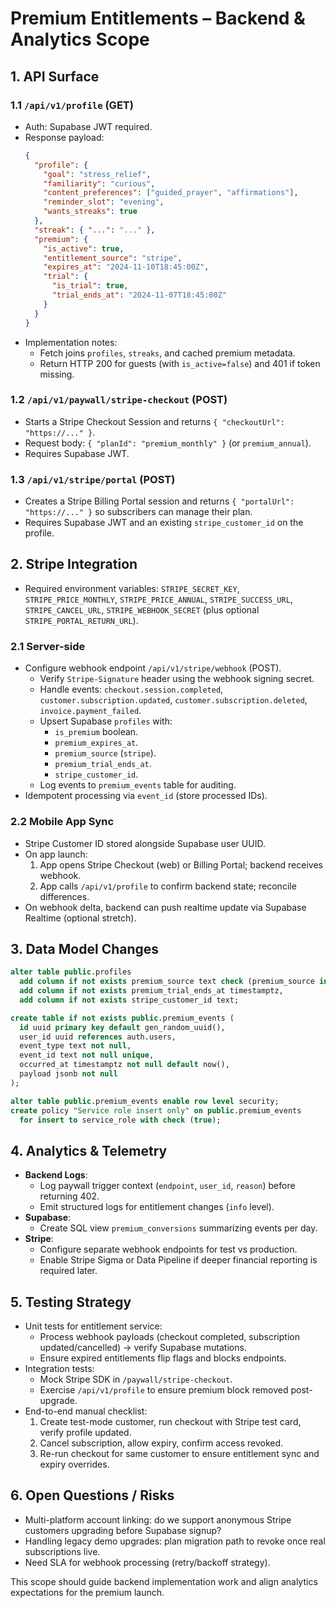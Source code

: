 # Premium Entitlements – Backend & Analytics Scope

## 1. API Surface
### 1.1 `/api/v1/profile` (GET)
- Auth: Supabase JWT required.
- Response payload:
  ```json
  {
    "profile": {
      "goal": "stress_relief",
      "familiarity": "curious",
      "content_preferences": ["guided_prayer", "affirmations"],
      "reminder_slot": "evening",
      "wants_streaks": true
    },
    "streak": { "...": "..." },
    "premium": {
      "is_active": true,
      "entitlement_source": "stripe",
      "expires_at": "2024-11-10T18:45:00Z",
      "trial": {
        "is_trial": true,
        "trial_ends_at": "2024-11-07T18:45:00Z"
      }
    }
  }
  ```
- Implementation notes:
  - Fetch joins `profiles`, `streaks`, and cached premium metadata.
  - Return HTTP 200 for guests (with `is_active=false`) and 401 if token missing.

### 1.2 `/api/v1/paywall/stripe-checkout` (POST)
- Starts a Stripe Checkout Session and returns `{ "checkoutUrl": "https://..." }`.
- Request body: `{ "planId": "premium_monthly" }` (or `premium_annual`).
- Requires Supabase JWT.

### 1.3 `/api/v1/stripe/portal` (POST)
- Creates a Stripe Billing Portal session and returns `{ "portalUrl": "https://..." }` so subscribers can manage their plan.
- Requires Supabase JWT and an existing `stripe_customer_id` on the profile.

## 2. Stripe Integration
- Required environment variables: `STRIPE_SECRET_KEY`, `STRIPE_PRICE_MONTHLY`, `STRIPE_PRICE_ANNUAL`, `STRIPE_SUCCESS_URL`, `STRIPE_CANCEL_URL`, `STRIPE_WEBHOOK_SECRET` (plus optional `STRIPE_PORTAL_RETURN_URL`).

### 2.1 Server-side
- Configure webhook endpoint `/api/v1/stripe/webhook` (POST).
  - Verify `Stripe-Signature` header using the webhook signing secret.
  - Handle events: `checkout.session.completed`, `customer.subscription.updated`, `customer.subscription.deleted`, `invoice.payment_failed`.
  - Upsert Supabase `profiles` with:
    - `is_premium` boolean.
    - `premium_expires_at`.
    - `premium_source` (`stripe`).
    - `premium_trial_ends_at`.
    - `stripe_customer_id`.
  - Log events to `premium_events` table for auditing.
- Idempotent processing via `event_id` (store processed IDs).

### 2.2 Mobile App Sync
- Stripe Customer ID stored alongside Supabase user UUID.  
- On app launch:
  1. App opens Stripe Checkout (web) or Billing Portal; backend receives webhook.
  2. App calls `/api/v1/profile` to confirm backend state; reconcile differences.
- On webhook delta, backend can push realtime update via Supabase Realtime (optional stretch).

## 3. Data Model Changes
```sql
alter table public.profiles
  add column if not exists premium_source text check (premium_source in ('stripe', 'demo')) default null,
  add column if not exists premium_trial_ends_at timestamptz,
  add column if not exists stripe_customer_id text;

create table if not exists public.premium_events (
  id uuid primary key default gen_random_uuid(),
  user_id uuid references auth.users,
  event_type text not null,
  event_id text not null unique,
  occurred_at timestamptz not null default now(),
  payload jsonb not null
);

alter table public.premium_events enable row level security;
create policy "Service role insert only" on public.premium_events
  for insert to service_role with check (true);
```

## 4. Analytics & Telemetry
- **Backend Logs**:
  - Log paywall trigger context (`endpoint`, `user_id`, `reason`) before returning 402.
  - Emit structured logs for entitlement changes (`info` level).
- **Supabase**:
  - Create SQL view `premium_conversions` summarizing events per day.
- **Stripe**:
  - Configure separate webhook endpoints for test vs production.
  - Enable Stripe Sigma or Data Pipeline if deeper financial reporting is required later.

## 5. Testing Strategy
- Unit tests for entitlement service:
  - Process webhook payloads (checkout completed, subscription updated/cancelled) → verify Supabase mutations.
  - Ensure expired entitlements flip flags and blocks endpoints.
- Integration tests:
  - Mock Stripe SDK in `/paywall/stripe-checkout`.
  - Exercise `/api/v1/profile` to ensure premium block removed post-upgrade.
- End-to-end manual checklist:
  1. Create test-mode customer, run checkout with Stripe test card, verify profile updated.
  2. Cancel subscription, allow expiry, confirm access revoked.
  3. Re-run checkout for same customer to ensure entitlement sync and expiry overrides.

## 6. Open Questions / Risks
- Multi-platform account linking: do we support anonymous Stripe customers upgrading before Supabase signup?
- Handling legacy demo upgrades: plan migration path to revoke once real subscriptions live.
- Need SLA for webhook processing (retry/backoff strategy).

This scope should guide backend implementation work and align analytics expectations for the premium launch.
